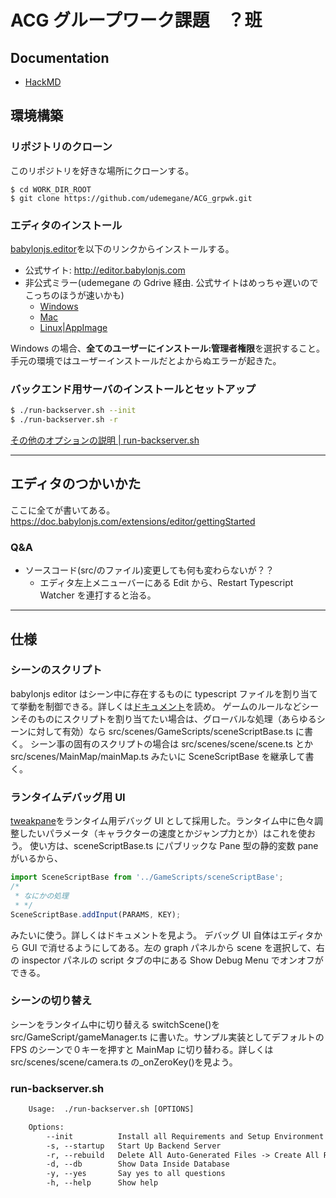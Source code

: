 # ACG グループワーク課題　？班

## Documentation

- [HackMD](https://hackmd.io/@udemegane/SyovqFy5F/edit)

## 環境構築

### リポジトリのクローン

このリポジトリを好きな場所にクローンする。

```
$ cd WORK_DIR_ROOT
$ git clone https://github.com/udemegane/ACG_grpwk.git
```

### エディタのインストール

[babylonjs.editor](http://editor.babylonjs.com)を以下のリンクからインストールする。

- 公式サイト: http://editor.babylonjs.com
- 非公式ミラー(udemegane の Gdrive 経由. 公式サイトはめっちゃ遅いのでこっちのほうが速いかも)
  - [Windows](https://drive.google.com/file/d/1-75nv2szsy4O7eOtMfUShfc5AwdO7n8Q/view?usp=sharing)
  - [Mac](https://drive.google.com/file/d/1-CUdCz3ZgKMdiB5j4XOrDm-D_PbsOzzV/view?usp=sharing)
  - [Linux|AppImage](https://drive.google.com/file/d/1-6dqP_1AC65SenikLwwXDFclglUnDO7W/view?usp=sharing)

Windows の場合、**全てのユーザーにインストール:管理者権限**を選択すること。手元の環境ではユーザーインストールだとよからぬエラーが起きた。

### バックエンド用サーバのインストールとセットアップ

```bash
$ ./run-backserver.sh --init
$ ./run-backserver.sh -r
```

[その他のオプションの説明 | run-backserver.sh](#run-backserver.sh)

---

## エディタのつかいかた

ここに全てが書いてある。https://doc.babylonjs.com/extensions/editor/gettingStarted

### Q&A

- ソースコード(src/のファイル)変更しても何も変わらないが？？
  - エディタ左上メニューバーにある Edit から、Restart Typescript Watcher を連打すると治る。

---

## 仕様

### シーンのスクリプト

babylonjs editor はシーン中に存在するものに typescript ファイルを割り当てて挙動を制御できる。詳しくは[ドキュメント](https://doc.babylonjs.com/extensions/editor/scripting/attachingScripts)を読め。
ゲームのルールなどシーンそのものにスクリプトを割り当てたい場合は、グローバルな処理（あらゆるシーンに対して有効）なら src/scenes/GameScripts/sceneScriptBase.ts に書く。
シーン事の固有のスクリプトの場合は src/scenes/scene/scene.ts とか src/scenes/MainMap/mainMap.ts みたいに SceneScriptBase を継承して書く。

### ランタイムデバッグ用 UI

[tweakpane](https://cocopon.github.io/tweakpane/)をランタイム用デバッグ UI として採用した。ランタイム中に色々調整したいパラメータ（キャラクターの速度とかジャンプ力とか）はこれを使おう。
使い方は、sceneScriptBase.ts にパブリックな Pane 型の静的変数 pane がいるから、

```typescript
import SceneScriptBase from '../GameScripts/sceneScriptBase';
/*
 * なにかの処理
 * */
SceneScriptBase.addInput(PARAMS, KEY);
```

みたいに使う。詳しくはドキュメントを見よう。
デバッグ UI 自体はエディタから GUI で消せるようにしてある。左の graph パネルから scene を選択して、右の inspector パネルの script タブの中にある Show Debug Menu でオンオフができる。

### シーンの切り替え

シーンをランタイム中に切り替える switchScene()を src/GameScript/gameManager.ts に書いた。サンプル実装としてデフォルトの FPS のシーンで０キーを押すと MainMap に切り替わる。詳しくは src/scenes/scene/camera.ts の\_onZeroKey()を見よう。

### run-backserver.sh

```txt
    Usage:  ./run-backserver.sh [OPTIONS]

    Options:
        --init          Install all Requirements and Setup Environment for Python Development
        -s, --startup   Start Up Backend Server
        -r, --rebuild   Delete All Auto-Generated Files -> Create All Requirements and Initialize
        -d, --db        Show Data Inside Database
        -y, --yes       Say yes to all questions
        -h, --help      Show help
```

